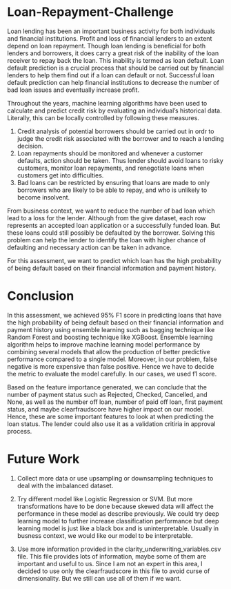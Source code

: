 # Loan-Repayment-Challenge

Loan lending has been an important business activity for both individuals and financial institutions. Profit and loss of financial lenders to an extent depend on loan repayment. Though loan lending is beneficial for both lenders and borrowers, it does carry a great risk of the inability of the loan receiver to repay back the loan. This inability is termed as loan default. Loan default prediction is a crucial process that should be carried out by financial lenders to help them find out if a loan can default or not. Successful loan default prediction can help financial institutions to decrease the number of bad loan issues and eventually increase profit.

Throughout the years, machine learning algorithms have been used to calculate and predict credit risk by evaluating an individual’s historical data. Literally, this can be locally controlled by following these measures.

1. Credit analysis of potential borrowers should be carried out in ordr to judge the credit risk associated with the borrower and to reach a lending decision.
2. Loan repayments should be monitored and whenever a customer defaults, action should be taken. Thus lender should avoid loans to risky customers, monitor loan repayments, and renegotiate loans when customers get into difficulties.
3. Bad loans can be restricted by ensuring that loans are made to only borrowers who are likely to be able to repay, and who is unlikely to become insolvent.

From business context, we want to reduce the number of bad loan which lead to a loss for the lender. Although from the give dataset, each row represents an accepted loan application or a successfully funded loan. But these loans could still possibly be defaulted by the borrower. Solving this problem can help the lender to identify the loan with higher chance of defaulting and necessary action can be taken in advance.

For this assessment, we want to predict which loan has the high probability of being default based on their financial information and payment history.

# Conclusion

In this assessment, we achieved 95% F1 score in predicting loans that have the high probability of being default based on their financial information and payment history using ensemble learning such as bagging technique like Random Forest and boosting technique like XGBoost. Ensemble learning algorithm helps to improve machine learning model performance by combining several models that allow the production of better predictive performance compared to a single model. Moreover, in our problem, false negative is more expensive than false positive. Hence we have to decide the metric to evaluate the model carefully. In our cases, we used f1 score.

Based on the feature importance generated, we can conclude that the number of payment status such as Rejected, Checked, Cancelled, and None, as well as the number off loan, number of paid off loan, first payment status, and maybe clearfraudscore have higher impact on our model. Hence, these are some important features to look at when predicting the loan status. The lender could also use it as a validation critiria in approval process.

# Future Work

1. Collect more data or use upsampling or downsampling techniques to deal with the imbalanced dataset.

2. Try different model like Logistic Regression or SVM. But more transformations have to be done because skewed data will affect the performance in these model as describe previously. We could try deep learning model to further increase classification performance but deep learning model is just like a black box and is uninterpretable. Usually in busness context, we would like our model to be interpretable.

3. Use more information provided in the clarity_underwriting_variables.csv file. This file provides lots of information, maybe some of them are important and useful to us. Since I am not an expert in this area, I decided to use only the clearfraudscore in this file to avoid curse of dimensionality. But we still can use all of them if we want.
